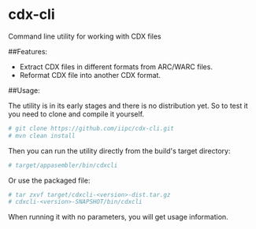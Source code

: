 # cdx-cli

Command line utility for working with CDX files

##Features:

* Extract CDX files in different formats from ARC/WARC files.
* Reformat CDX file into another CDX format.

##Usage:

The utility is in its early stages and there is no distribution yet.
So to test it you need to clone and compile it yourself.

```bash
# git clone https://github.com/iipc/cdx-cli.git
# mvn clean install
```

Then you can run the utility directly from the build's target directory:

```bash
# target/appasembler/bin/cdxcli
```

Or use the packaged file:

```bash
# tar zxvf target/cdxcli-<version>-dist.tar.gz
# cdxcli-<version>-SNAPSHOT/bin/cdxcli
```

When running it with no parameters, you will get usage information.
